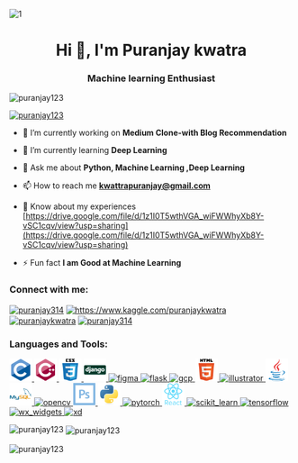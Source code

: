 
![1](https://user-images.githubusercontent.com/55429956/125980888-6ebc2b3c-48c4-4cea-ab7d-e9d8de579645.png)

<h1 align="center">Hi 👋, I'm Puranjay kwatra</h1>
<h3 align="center">Machine learning Enthusiast</h3>

<p align="left"> <img src="https://komarev.com/ghpvc/?username=puranjay123&label=Profile%20views&color=0e75b6&style=flat" alt="puranjay123" /> </p>

<p align="left"> <a href="https://github.com/ryo-ma/github-profile-trophy"><img src="https://github-profile-trophy.vercel.app/?username=puranjay123" alt="puranjay123" /></a> </p>

- 🔭 I’m currently working on **Medium Clone-with Blog Recommendation**

- 🌱 I’m currently learning **Deep Learning**

- 💬 Ask me about **Python, Machine Learning ,Deep Learning**

- 📫 How to reach me **kwattrapuranjay@gmail.com**

- 📄 Know about my experiences [https://drive.google.com/file/d/1z1I0T5wthVGA_wiFWWhyXb8Y-vSC1cqv/view?usp=sharing](https://drive.google.com/file/d/1z1I0T5wthVGA_wiFWWhyXb8Y-vSC1cqv/view?usp=sharing)

- ⚡ Fun fact **I am Good at Machine Learning**

<h3 align="left">Connect with me:</h3>
<p align="left">
<a href="https://linkedin.com/in/puranjay314" target="blank"><img align="center" src="https://raw.githubusercontent.com/rahuldkjain/github-profile-readme-generator/master/src/images/icons/Social/linked-in-alt.svg" alt="puranjay314" height="30" width="40" /></a>
<a href="https://kaggle.com/https://www.kaggle.com/puranjaykwatra" target="blank"><img align="center" src="https://raw.githubusercontent.com/rahuldkjain/github-profile-readme-generator/master/src/images/icons/Social/kaggle.svg" alt="https://www.kaggle.com/puranjaykwatra" height="30" width="40" /></a>
<a href="https://instagram.com/puranjaykwatra" target="blank"><img align="center" src="https://raw.githubusercontent.com/rahuldkjain/github-profile-readme-generator/master/src/images/icons/Social/instagram.svg" alt="puranjaykwatra" height="30" width="40" /></a>
<a href="https://www.codechef.com/users/puranjay314" target="blank"><img align="center" src="https://cdn.jsdelivr.net/npm/simple-icons@3.1.0/icons/codechef.svg" alt="puranjay314" height="30" width="40" /></a>
</p>

<h3 align="left">Languages and Tools:</h3>
<p align="left"> <a href="https://www.cprogramming.com/" target="_blank"> <img src="https://raw.githubusercontent.com/devicons/devicon/master/icons/c/c-original.svg" alt="c" width="40" height="40"/> </a> <a href="https://www.w3schools.com/cpp/" target="_blank"> <img src="https://raw.githubusercontent.com/devicons/devicon/master/icons/cplusplus/cplusplus-original.svg" alt="cplusplus" width="40" height="40"/> </a> <a href="https://www.w3schools.com/css/" target="_blank"> <img src="https://raw.githubusercontent.com/devicons/devicon/master/icons/css3/css3-original-wordmark.svg" alt="css3" width="40" height="40"/> </a> <a href="https://www.djangoproject.com/" target="_blank"> <img src="https://raw.githubusercontent.com/devicons/devicon/master/icons/django/django-original.svg" alt="django" width="40" height="40"/> </a> <a href="https://www.figma.com/" target="_blank"> <img src="https://www.vectorlogo.zone/logos/figma/figma-icon.svg" alt="figma" width="40" height="40"/> </a> <a href="https://flask.palletsprojects.com/" target="_blank"> <img src="https://www.vectorlogo.zone/logos/pocoo_flask/pocoo_flask-icon.svg" alt="flask" width="40" height="40"/> </a> <a href="https://cloud.google.com" target="_blank"> <img src="https://www.vectorlogo.zone/logos/google_cloud/google_cloud-icon.svg" alt="gcp" width="40" height="40"/> </a> <a href="https://www.w3.org/html/" target="_blank"> <img src="https://raw.githubusercontent.com/devicons/devicon/master/icons/html5/html5-original-wordmark.svg" alt="html5" width="40" height="40"/> </a> <a href="https://www.adobe.com/in/products/illustrator.html" target="_blank"> <img src="https://www.vectorlogo.zone/logos/adobe_illustrator/adobe_illustrator-icon.svg" alt="illustrator" width="40" height="40"/> </a> <a href="https://www.java.com" target="_blank"> <img src="https://raw.githubusercontent.com/devicons/devicon/master/icons/java/java-original.svg" alt="java" width="40" height="40"/> </a> <a href="https://www.mysql.com/" target="_blank"> <img src="https://raw.githubusercontent.com/devicons/devicon/master/icons/mysql/mysql-original-wordmark.svg" alt="mysql" width="40" height="40"/> </a> <a href="https://opencv.org/" target="_blank"> <img src="https://www.vectorlogo.zone/logos/opencv/opencv-icon.svg" alt="opencv" width="40" height="40"/> </a> <a href="https://www.photoshop.com/en" target="_blank"> <img src="https://raw.githubusercontent.com/devicons/devicon/master/icons/photoshop/photoshop-line.svg" alt="photoshop" width="40" height="40"/> </a> <a href="https://www.python.org" target="_blank"> <img src="https://raw.githubusercontent.com/devicons/devicon/master/icons/python/python-original.svg" alt="python" width="40" height="40"/> </a> <a href="https://pytorch.org/" target="_blank"> <img src="https://www.vectorlogo.zone/logos/pytorch/pytorch-icon.svg" alt="pytorch" width="40" height="40"/> </a> <a href="https://reactjs.org/" target="_blank"> <img src="https://raw.githubusercontent.com/devicons/devicon/master/icons/react/react-original-wordmark.svg" alt="react" width="40" height="40"/> </a> <a href="https://scikit-learn.org/" target="_blank"> <img src="https://upload.wikimedia.org/wikipedia/commons/0/05/Scikit_learn_logo_small.svg" alt="scikit_learn" width="40" height="40"/> </a> <a href="https://www.tensorflow.org" target="_blank"> <img src="https://www.vectorlogo.zone/logos/tensorflow/tensorflow-icon.svg" alt="tensorflow" width="40" height="40"/> </a> <a href="https://www.wxwidgets.org/" target="_blank"> <img src="https://upload.wikimedia.org/wikipedia/commons/b/bb/WxWidgets.svg" alt="wx_widgets" width="40" height="40"/> </a> <a href="https://www.adobe.com/products/xd.html" target="_blank"> <img src="https://cdn.worldvectorlogo.com/logos/adobe-xd.svg" alt="xd" width="40" height="40"/> </a> </p>

<p><img align="left" src="https://github-readme-stats.vercel.app/api/top-langs?username=puranjay123&show_icons=true&locale=en&layout=compact" alt="puranjay123" /></p>

<p>&nbsp;<img align="center" src="https://github-readme-stats.vercel.app/api?username=puranjay123&show_icons=true&locale=en" alt="puranjay123" /></p>

<p><img align="center" src="https://github-readme-streak-stats.herokuapp.com/?user=puranjay123&" alt="puranjay123" /></p>
